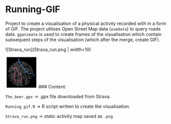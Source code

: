 # Running-GIF

Project to create a visualisation of a physical activity recorded with in a form of GIF. 
The project utilises Open Street Map data (`osmdata`) to query roads data. `gganimate` is used to create frames of the visualisation which contain subsequent steps of the visualisation (which after the merge, create GIF). 

![Strava_run](Strava_run.png | width=10)

<img src="Strava_run.png" width="100"/>
### Content:

`The_beer.gpx` -> .gpx file downloaded from Strava.

`Running_gif.R` -> R script written to create the visualisation.

`Strava_run.png` -> static activity map saved as `.png`
